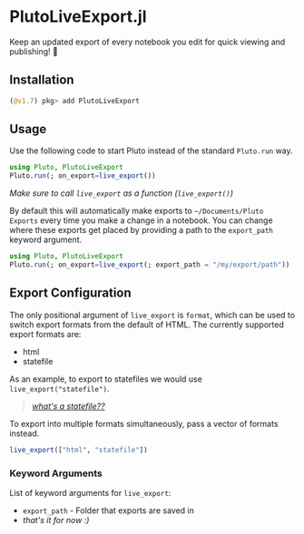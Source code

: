 # PlutoLiveExport.jl

Keep an updated export of every notebook you edit for quick viewing and publishing! 🚀

## Installation

```julia
(@v1.7) pkg> add PlutoLiveExport
```

## Usage

Use the following code to start Pluto instead of the standard `Pluto.run` way.

```julia
using Pluto, PlutoLiveExport
Pluto.run(; on_export=live_export())
```

_Make sure to call `live_export` as a function (`live_export()`)_

By default this will automatically make exports to `~/Documents/Pluto Exports` every time you make a change in a notebook. You can change where these exports get placed by providing a path to the `export_path` keyword argument.

```julia
using Pluto, PlutoLiveExport
Pluto.run(; on_export=live_export(; export_path = "/my/export/path"))
```

## Export Configuration

The only positional argument of `live_export` is `format`, which can be used to switch export formats from the default of HTML. The currently supported export formats are:

- html
- statefile

As an example, to export to statefiles we would use `live_export("statefile")`.

> _[what's a statefile??](https://plutopublish.com/docs/statefiles)_

To export into multiple formats simultaneously, pass a vector of formats instead.

```julia
live_export(["html", "statefile"])
```

### Keyword Arguments

List of keyword arguments for `live_export`:

- `export_path` - Folder that exports are saved in
- _that's it for now :)_

